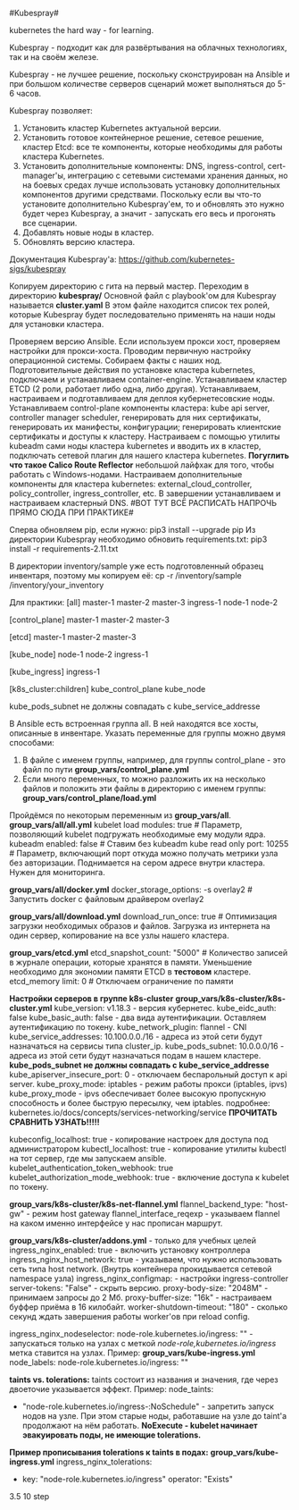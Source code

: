 #Kubespray#

kubernetes the hard way - for learning.

Kubespray - подходит как для развёртывания на облачных технологиях, так и на своём железе.

Kubespray - не лучшее решение, поскольку сконструирован на Ansible и при большом количестве серверов сценарий может выполняться до 5-6 часов.

Kubespray позволяет:
1. Установить кластер Kubernetes актуальной версии.
2. Установить готовое контейнерное решение, сетевое решение, кластер Etcd: все те компоненты, которые необходимы для работы кластера Kubernetes.
3. Установить дополнительные компоненты: DNS, ingress-control, cert-manager'ы, интеграцию с сетевыми системами хранения данных, но на боевых средах лучше использовать установку дополнительных компонентов другими средствами.
Поскольку если вы что-то установите дополнительно Kubespray'ем, то и обновлять это нужно будет через Kubespray, а значит - запускать его весь и прогонять все сценарии.
4. Добавлять новые ноды в кластер.
5. Обновлять версию кластера.

Документация Kubespray'a:
https://github.com/kubernetes-sigs/kubespray

Копируем директорию с гита на первый мастер.
Переходим в директорию **kubespray/**
Основной файл c playbook'ом для Kubespray называется **cluster.yaml**
В этом файле находится список тех ролей, которые Kubespray будет последовательно применять на наши ноды для установки кластера.

Проверяем версию Ansible.
Если используем прокси хост, проверяем настройки для прокси-хоста.
Проводим первичную настройку операционной системы.
Собираем факты с наших нод.
Подготовительные действия по установке кластера kubernetes, подключаем и устанавливаем container-engine.
Устанавливаем кластер ETCD (2 роли, работает либо одна, либо другая).
Устанавливаем, настраиваем и подготавливаем для деплоя кубернетесовские ноды.
Устанавливаем control-plane компоненты кластера: kube api server, controller manager scheduler, генерировать для них сертификаты, генерировать их манифесты, конфигурации; генерировать клиентские сертификаты и доступы к кластеру.
Настраиваем с помощью утилиты kubeadm сами ноды кластера kubernetes и вводить их в кластер, подключать сетевой плагин для нашего кластера kubernetes.
**Погуглить что такое Calico Route Reflector**
небольшой лайфхак для того, чтобы работать с Windows-нодами.
Настраиваем дополнительные компоненты для кластера kubernetes: external_cloud_controller, policy_controller, ingress_controller, etc.
В завершении устанавливаем и настраиваем кластерный DNS.
#ВОТ ТУТ ВСЁ РАСПИСАТЬ НАПРОЧЬ ПРЯМО СЮДА ПРИ ПРАКТИКЕ#

Сперва обновляем pip, если нужно:
pip3 install --upgrade pip
Из директории Kubespray необходимо обновить requirements.txt:
pip3 install -r requirements-2.11.txt

В директории inventory/sample уже есть подготовленный образец инвентаря, поэтому мы копируем её:
cp -r /inventory/sample /inventory/your_inventory

Для практики:
[all]
master-1
master-2
master-3
ingress-1
node-1
node-2

[control_plane]
master-1
master-2
master-3

[etcd]
master-1
master-2
master-3

[kube_node]
node-1
node-2
ingress-1

[kube_ingress]
ingress-1

[k8s_cluster:children]
kube_control_plane
kube_node

kube_pods_subnet не должны совпадать с kube_service_addresse

В Ansible есть встроенная группа all. В ней находятся все хосты, описанные в инвентаре.
Указать переменные для группы можно двумя способами:
1. В файле с именем группы,
например, для группы control_plane - это файл по пути **group_vars/control_plane.yml**
2. Если много переменных, то можно разложить их на несколько файлов и положить эти файлы в директорию с именем группы:
**group_vars/control_plane/load.yml**

Пройдёмся по некоторым переменным из **group_vars/all**.
**group_vars/all/all.yml**
kubelet load modules: true # Параметр, позволяющий kubelet подгружать необходимые ему модули ядра.
kubeadm enabled: false # Ставим без kubeadm
kube read only port: 10255 # Параметр, включающий порт откуда можно получать метрики узла без авторизации. Поднимается на сером адресе внутри кластера. Нужен для мониторинга.

**group_vars/all/docker.yml**
docker_storage_options: -s overlay2 # Запустить docker с файловым драйвером overlay2

**group_vars/all/download.yml**
download_run_once: true # Оптимизация загрузки необходимых образов и файлов. Загрузка из интернета на один сервер, копирование на все узлы нашего кластера.

**group_vars/etcd.yml**
etcd_snapshot_count: "5000" # Количество записей в журнале операции, которые хранятся в памяти. Уменьшение необходимо для экономии памяти ETCD в **тестовом** кластере.
etcd_memory limit: 0 # Отключаем ограничение по памяти

**Настройки серверов в группе k8s-cluster**
**group_vars/k8s-cluster/k8s-cluster.yml**
kube_version: v1.18.3 - версия кубернетес.
kube_eidc_auth: false
kube_basic_auth: false - два вида аутентификации. Оставляем аутентификацию по токену.
kube_network_plugin: flannel - CNI
kube_service_addresses: 10.100.0.0./16 - адреса из этой сети будут назначаться на сервисы типа cluster_ip.
kube_pods_subnet: 10.0.0.0/16 - адреса из этой сети будут назначаться подам в нашем кластере.
**kube_pods_subnet не должны совпадать с kube_service_addresse**
kube_apiserver_insecure_port: 0 - отключаем беспарольный доступ к api server.
kube_proxy_mode: iptables - режим работы прокси (iptables, ipvs)
kube_proxy_mode - ipvs обеспечивает более высокую пропускную способность и более быструю пересылку, чем iptables. подробнее: kubernetes.io/docs/concepts/services-networking/service
**ПРОЧИТАТЬ СРАВНИТЬ УЗНАТЬ!!!!!**

kubeconfig_localhost: true - копирование настроек для доступа под администратором
kubectl_localhost: true - копирование утилиты kubectl на тот сервер, где мы запускаем ansible.
kubelet_authentication_token_webhook: true
kubelet_authorization_mode_webhook: true - включение доступа к kubelet по токену.

**group_vars/k8s-cluster/k8s-net-flannel.yml**
flannel_backend_type: "host-gw" - режим host gateway
flannel_interface_reqexp - указываем flannel на каком именно интерфейсе у нас прописан маршрут.

**group_vars/k8s-cluster/addons.yml** - только для учебных целей
ingress_nginx_enabled: true - включить установку контроллера
ingress_nginx_host_network: true - указываем, что нужно использовать сеть типа host network. (Внутрь контейнера прокидывается сетевой namespace узла)
ingress_nginx_configmap: - настройки ingress-controller
  server-tokens: "False" - скрыть версию.
  proxy-body-size: "2048M" - принимаем запросы до 2 Мб.
  proxy-buffer-size: "16k" - настраиваем буффер приёма в 16 килобайт.
  worker-shutdown-timeout: "180" - сколько секунд ждать завершения работы worker'ов при reload config.

ingress_nginx_nodeselector:
  node-role.kubernetes.io/ingress: "" - запускаться только на узлах с меткой *node-role,kubernetes.io/ingress*
метка ставится на узлах. Пример:
**group_vars/kube-ingress.yml**
node_labels:
  node-role.kubernetes.io/ingress: ""

**taints vs. tolerations:**
taints состоит из названия и значения, где через двоеточие указывается эффект. Пример:
node_taints:
  - "node-role.kubernetes.io/ingress-:NoSchedule" - запретить запуск нодов на узле. При этом старые ноды, работавшие на узле до taint'a продолжают на нём работать.
**NoExecute - kubelet начинает эвакуировать поды, не имеющие tolerations.**

**Пример прописывания tolerations к taints в подах:**
**group_vars/kube-ingress.yml**
ingress_nginx_tolerations:
  - key: "node-role.kubernetes.io/ingress"
    operator: "Exists"

3.5 10 step
